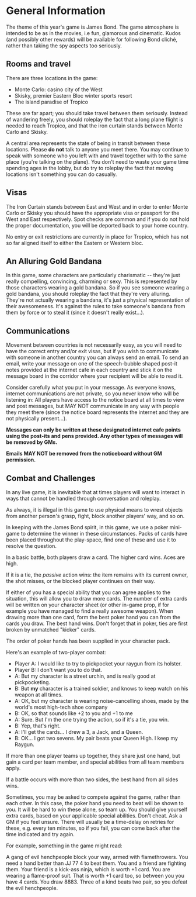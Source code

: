 General Information 
===================
The theme of this year's game is James Bond. The game atmosphere is intended to be as in the movies, i.e fun, 
glamorous and cinematic. Kudos (and possibly other rewards) will be available for following Bond cliché, 
rather than taking the spy aspects too seriously.

Rooms and travel
----------------

There are three locations in the game:

* Monte Carlo: casino city of the West
* Skisky, premier Eastern Bloc winter sports resort
* The island paradise of Tropico

These are far apart; you should take travel between them seriously. Instead of wandering freely,
you should roleplay the fact that a long plane flight is needed to reach Tropico, and that the iron curtain
stands between Monte Carlo and Skisky.

A central area represents the state of being in transit between these locations. Please **do not** talk to anyone you meet there. You may
continue to speak with someone who you left with and travel together with to the same place (you're talking on the plane). You don't need to waste your game time spending ages in the lobby, but do try to roleplay the fact that
moving locations isn't something you can do casually.

Visas
-----

The Iron Curtain stands between East and West and in order to enter Monte Carlo or Skisky you should have the appropriate visa or passport for the West and East respectively. Spot checks are common and if you do not hold the proper documentation, you will be deported back to your home country. 

No entry or exit restrictions are currently in place for Tropico, which has not so far aligned itself to either the Eastern or Western bloc.

An Alluring Gold Bandana
----------

In this game, some characters are particularly charismatic -- they're just really compelling, convincing, charming or sexy. This is represented by those characters wearing a gold bandana. So if you see someone wearing a gold bandana, you should roleplay the fact that they're very alluring. They're not actually wearing a bandana, it's just
a physical representation of their awesomeness. It's against the rules to take someone's bandana from them by force or to steal it (since it doesn't really exist...).

Communications
--------------

Movement between countries is not necessarily easy, as you will need to have the correct entry and/or exit visas, but if you wish to communicate with someone in another country you can always send an email. To send an email, write your message on one of the speech-bubble shaped post-it notes provided at the internet cafe in each country and stick it on the message board in the corridor where your recipient will be able to read it. 

Consider carefully what you put in your message. As everyone knows, internet communications are not private, so you never know who will be listening in: All players have access to the notice board at all times to view and post messages, but MAY NOT communicate in any way with people they meet there (since the notice board represents the internet and they are not physically present...).

**Messages can only be written at these designated internet cafe points using the post-its and pens provided. Any other types of messages will be removed by GMs.**

**Emails MAY NOT be removed from the noticeboard without GM permission.**

Combat and Challenges
---------------------

In any live game, it is inevitable that at times players will want to
interact in ways that cannot be handled through conversation and roleplay.

As always, it is illegal in this game to use physical means to
wrest objects from another person's grasp, fight, block another players'
way, and so on.

In keeping with the James Bond spirit, in this game, we use a poker mini-game 
to determine the winner in these circumstances.
Packs of cards have been placed throughout the play-space, find one of these and use it to
resolve the question.

In a basic battle, both players draw a card. The higher card wins. Aces are high.

If it is a tie, the *passive* action wins: the item remains with its current owner, 
the shot misses, or the blocked player continues on their way.

If either of you has a special ability that you can agree applies to the situation, this will allow you to
draw more cards. The number of extra cards will be written on your character sheet (or other in-game prop, if for example you have managed to find a really awesome weapon). 
When drawing more than one card, form the best poker hand you can from the cards you draw.
The best hand wins. Don't forget that in poker, ties are first broken by unmatched "kicker" cards.

The order of poker hands has been supplied in your character pack.

Here's an example of two-player combat:

* Player A: I would like to try to pickpocket your raygun from its holster.
* Player B: I don't want you to do that.
* A: But my character is a street urchin, and is really good at pickpocketing.
* B: But **my** character is a trained soldier, and knows to keep watch on his weapon at all times.
* A: OK, but my character is wearing noise-cancelling shoes, made by the world's most high-tech shoe company
* B: OK, so that sounds like +2 to you and +1 to me
* A: Sure. But I'm the one trying the action, so if it's a tie, you win.
* B: Yep, that's right.
* A: I'll get the cards... I drew a 3, a Jack, and a Queen.
* B: OK... I got two sevens. My pair beats your Queen High. I keep my Raygun.

If more than one player teams up together, they share just one hand, but gain a card per
team member, and special abilities from all team members apply.

If a battle occurs with more than two sides, the best hand from all sides wins.

Sometimes, you may be asked to compete against the game, rather than each other.
In this case, the poker hand you need to beat will be shown to you.
It will be hard to win these alone, so team up.
You should give yourself extra cards, based on your applicable special abilities.
Don't cheat. Ask a GM if you feel unsure.
There will usually be a time-delay on retries for these, e.g. every ten minutes, 
so if you fail, you can come back after the time
indicated and try again.

For example, something in the game might read:

A gang of evil henchpeople block your way, armed with flamethrowers. You need a hand better than
JJ 77 4 to beat them.
You and a friend are fighting them. Your friend is a kick-ass ninja, which is worth +1 card.
You are wearing a flame-proof suit. That is worth +1 card too, so between you you have 4 cards.
You draw 8883. Three of a kind beats two pair, so you defeat the evil henchpeople.
